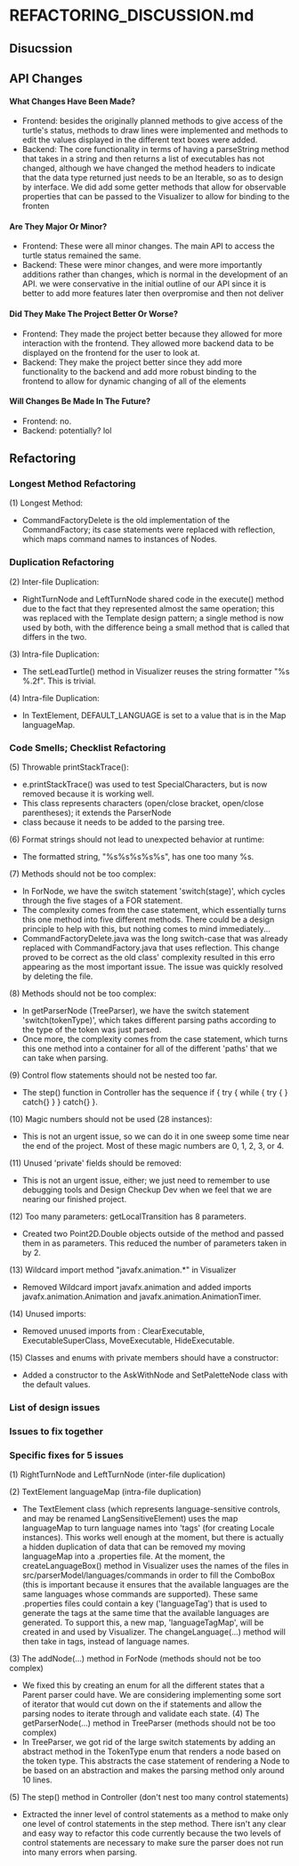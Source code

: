 # REFACTORING_DISCUSSION.md

## Disucssion

## API Changes

#### What Changes Have Been Made?
* Frontend: besides the originally planned methods to give access of the turtle's status, methods to draw lines were implemented and methods to edit the values displayed in the different text boxes were added.
* Backend: The core functionality in terms of having a parseString method that takes in a string and then returns a list of executables has not changed, although we have changed the method headers to indicate that the data type returned just needs to be an Iterable, so as to design by interface. We did add some getter methods that allow for observable properties that can be passed to the Visualizer to allow for binding to the fronten
#### Are They Major Or Minor?
* Frontend: These were all minor changes. The main API to access the turtle status remained the same.
* Backend: These were minor changes, and were more importantly additions rather than changes, which is normal in the development of an API. we were conservative in the initial outline of our API since it is better to add more features later then overpromise and then not deliver
#### Did They Make The Project Better Or Worse?
* Frontend: They made the project better because they allowed for more interaction with the frontend. They allowed more backend data to be displayed on the frontend for the user to look at.
* Backend: They make the project better since they add more functionality to the backend and add more robust binding to the frontend to allow for dynamic changing of all of the elements
#### Will Changes Be Made In The Future?
* Frontend: no.
* Backend: potentially? lol

## Refactoring

### **Longest Method Refactoring**

(1) Longest Method:
* CommandFactoryDelete is the old implementation of the CommandFactory; its case statements were replaced with reflection, which maps command names to instances of Nodes.

### **Duplication Refactoring**

(2) Inter-file Duplication:
* RightTurnNode and LeftTurnNode shared code in the execute() method due to the fact that they represented almost the same operation; this was replaced with the Template design pattern; a single method is now used by both, with the difference being a small method that is called that differs in the two.

(3) Intra-file Duplication:
* The setLeadTurtle() method in Visualizer reuses the string formatter "%s %.2f". This is trivial.

(4) Intra-file Duplication:
* In TextElement, DEFAULT_LANGUAGE is set to a value that is in the Map languageMap.

### **Code Smells; Checklist Refactoring**

(5) Throwable printStackTrace():
* e.printStackTrace() was used to test SpecialCharacters, but is now removed because it is working well.
* This class represents characters (open/close bracket, open/close parentheses); it extends the ParserNode
* class because it needs to be added to the parsing tree.

(6) Format strings should not lead to unexpected behavior at runtime:
* The formatted string, "%s%s%s%s%s", has one too many %s.

(7) Methods should not be too complex:
* In ForNode, we have the switch statement 'switch(stage)', which cycles through the five stages of a FOR statement.
* The complexity comes from the case statement, which essentially turns this one method into five different methods. There could be a design principle to help with this, but nothing comes to mind immediately... 
* CommandFactoryDelete.java was the long switch-case that was already replaced with CommandFactory.java that uses reflection. This change proved to be correct as the old class' complexity resulted in this erro appearing as the most important issue. The issue was quickly resolved by deleting the file.

(8) Methods should not be too complex:
* In getParserNode (TreeParser), we have the switch statement 'switch(tokenType)', which takes different parsing paths according to the type of the token was just parsed.
* Once more, the complexity comes from the case statement, which turns this one method into a container for all of the different 'paths' that we can take when parsing.

(9) Control flow statements should not be nested too far.
* The step() function in Controller has the sequence if { try { while { try { } catch{} } } catch{} }.

(10) Magic numbers should not be used (28 instances):
* This is not an urgent issue, so we can do it in one sweep some time near the end of the project. Most of these magic numbers are 0, 1, 2, 3, or 4.

(11) Unused 'private' fields should be removed:
* This is not an urgent issue, either; we just need to remember to use debugging tools and Design Checkup Dev when we feel that we are nearing our finished project.

(12) Too many parameters: getLocalTransition has 8 parameters.
* Created two Point2D.Double objects outside of the method and passed them in as parameters. This reduced the number of parameters taken in by 2.

(13) Wildcard import method "javafx.animation.*" in Visualizer
* Removed Wildcard import javafx.animation and added imports javafx.animation.Animation and javafx.animation.AnimationTimer.

(14) Unused imports:
* Removed unused imports from : ClearExecutable, ExecutableSuperClass, MoveExecutable, HideExecutable.

(15) Classes and enums with private members should have a constructor:
* Added a constructor to the AskWithNode and SetPaletteNode class with the default values.

### List of design issues

### Issues to fix together

### Specific fixes for 5 issues

(1) RightTurnNode and LeftTurnNode (inter-file duplication)

(2) TextElement languageMap (intra-file duplication)
* The TextElement class (which represents language-sensitive controls, and may be renamed LangSensitiveElement) uses the map languageMap to turn language names into 'tags' (for creating Locale instances). This works well enough at the moment, but there is actually a hidden duplication of data that can be removed my moving languageMap into a .properties file. At the moment, the createLanguageBox() method in Visualizer uses the names of the files in src/parserModel/languages/commands in order to fill the ComboBox (this is important because it ensures that the available languages are the same languages whose commands are supported). These same .properties files could contain a key ('languageTag') that is used to generate the tags at the same time that the available languages are generated. To support this, a new map, 'languageTagMap', will be created in and used by Visualizer. The changeLanguage(...) method will then take in tags, instead of language names.

(3) The addNode(...) method in ForNode (methods should not be too complex)
* We fixed this by creating an enum for all the different states that a Parent parser could have. We are considering implementing some sort of iterator that would cut down on the if statements and allow the parsing nodes to iterate through and validate each state.
(4) The getParserNode(...) method in TreeParser (methods should not be too complex)
* In TreeParser, we got rid of the large switch statements by adding an abstract method in the TokenType enum that renders a node based on the token type. This abstracts the case statement of rendering a Node to be based on an abstraction and makes the parsing method only around 10 lines. 

(5) The step() method in Controller (don't nest too many control statements)
* Extracted the inner level of control statements as a method to make only one level of control statements in the step method. There isn't any clear and easy way to refactor this code currently because the two levels of control statements are necessary to make sure the parser does not run into many errors when parsing.